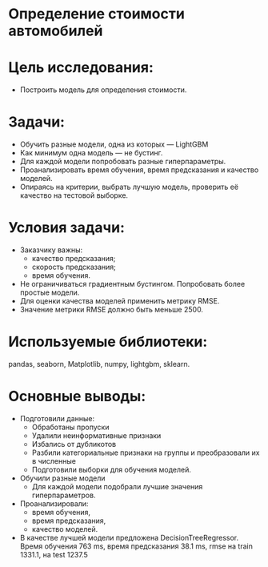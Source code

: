 # Определение стоимости автомобилей

# Цель исследования:
- Построить модель для определения стоимости.

# Задачи:
- Обучить разные модели, одна из которых — LightGBM
- Как минимум одна модель — не бустинг.
- Для каждой модели попробовать разные гиперпараметры.
- Проанализировать время обучения, время предсказания и качество моделей.
- Опираясь на критерии, выбрать лучшую модель, проверить её качество на тестовой выборке.

# Условия задачи:
- Заказчику важны:
  - качество предсказания;
  - скорость предсказания;
  - время обучения.
- Не ограничиваться градиентным бустингом. Попробовать более простые модели.
- Для оценки качества моделей применить метрику RMSE.
- Значение метрики RMSE должно быть меньше 2500.

# Используемые библиотеки:
pandas, seaborn, Matplotlib, numpy, lightgbm, sklearn.

# Основные выводы:
- Подготовили данные:
  - Обработаны пропуски
  - Удалили неинформативные признаки
  - Избались от дубликотов
  - Разбили категориальные признаки на группы и преобразовали их в численные
  - Подготовили выборки для обучения моделей.
- Обучили разные модели
  - Для каждой модели подобрали лучшие значения гиперпараметров.
- Проанализировали:
  - время обучения,
  - время предсказания,
  - качество моделей.
- В качестве лучшей модели предложена DecisionTreeRegressor. Время обучения 763 ms, время предсказания 38.1 ms, rmse на train 1331.1, на test 1237.5
